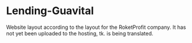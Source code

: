 # Lending-Guavital


Website layout according to the layout for the RoketProfit company. It has not yet been uploaded to the hosting, tk. is being translated.
